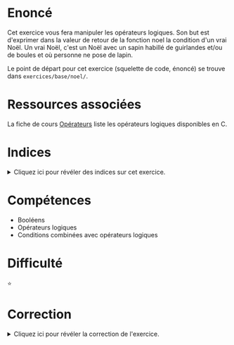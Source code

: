 # Enoncé

Cet exercice vous fera manipuler les opérateurs logiques.
Son but est d'exprimer dans la valeur de retour de la fonction noel
la condition d'un vrai Noël.
Un vrai Noël, c'est un Noël avec un sapin habillé de guirlandes et/ou
de boules et où personne ne pose de lapin.

Le point de départ pour cet exercice (squelette de code, énoncé) se
trouve dans `exercices/base/noel/`.

# Ressources associées

La fiche de cours [Opérateurs](http://formationc.pages.ensimag.fr/prepa/prof/papl/operateurs/) liste les opérateurs logiques disponibles en C.

# Indices

<details>
<summary>Cliquez ici pour révéler des indices sur cet exercice.</summary>
<br>

* Lire les pages 42 et 43 du poly (&&,||,!)
</details>

# Compétences

* Booléens
* Opérateurs logiques
* Conditions combinées avec opérateurs logiques

# Difficulté

:star:
# Correction

<details>
<summary>Cliquez ici pour révéler la correction de l'exercice.</summary>
#### Corrigé du fichier Makefile

```make
CC=gcc
CFLAGS=-std=c99 -Wall -Wextra -g

all: noel

.PHONY: clean
clean:
	rm -f *~ *.o noel

```

#### Corrigé du fichier noel.c

```c
#include <stdlib.h>
#include <stdio.h>
#include <stdbool.h>

static bool noel(bool boule, bool guirlande, bool sapin, bool lapin)
{
    // A compléter
    return  sapin && (guirlande || boule) && !lapin ;
}

int main(void)
{
    if ( noel(false,false,false,false)) goto Cestpasgagne;
    if ( noel(true ,false,false,false)) goto Cestpasgagne;
    if ( noel(false,true ,false,false)) goto Cestpasgagne;
    if ( noel(true ,true ,false,false)) goto Cestpasgagne;
    if ( noel(false,false,true ,false)) goto Cestpasgagne;
    if (!noel(true ,false,true ,false)) goto Cestpasgagne;
    if (!noel(false,true ,true ,false)) goto Cestpasgagne;
    if (!noel(true ,true ,true ,false)) goto Cestpasgagne;
    if ( noel(false,false,false,true )) goto Cestpasgagne;
    if ( noel(true ,false,false,true )) goto Cestpasgagne;
    if ( noel(false,true ,false,true )) goto Cestpasgagne;
    if ( noel(true ,true ,false,true )) goto Cestpasgagne;
    if ( noel(false,false,true ,true )) goto Cestpasgagne;
    if ( noel(true ,false,true ,true )) goto Cestpasgagne;
    if ( noel(false,true ,true ,true )) goto Cestpasgagne;
    if ( noel(true ,true ,true ,true )) goto Cestpasgagne;
    printf("Joyeux Noel\n");
    return EXIT_SUCCESS;
    /*
        Note : L'utilisation de goto en C est généralement à proscrire.
        Tracer des erreurs est une des rares exceptions à son usage.
    */

Cestpasgagne:
    printf("C'est pas gagné !\n");
    return EXIT_FAILURE;
}

```


</details>
